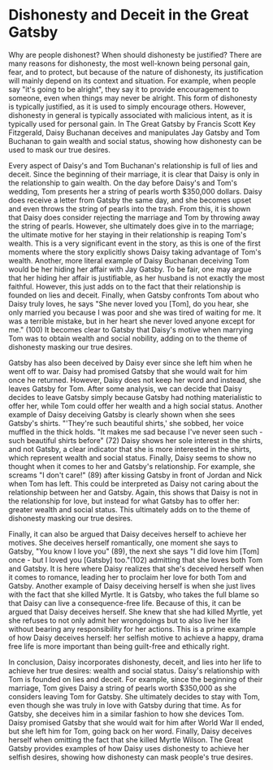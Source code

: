 # Dishonesty and Deceit in the Great Gatsby

Why are people dishonest? When should dishonesty be justified? There are many reasons for dishonesty, the most well-known being personal gain, fear, and to protect, but because of the nature of dishonesty, its justification will mainly depend on its context and situation. For example, when people say "it's going to be alright", they say it to provide encouragement to someone, even when things may never be alright. This form of dishonesty is typically justified, as it is used to simply encourage others. However, dishonesty in general is typically associated with malicious intent, as it is typically used for personal gain. In The Great Gatsby by Francis Scott Key Fitzgerald, Daisy Buchanan deceives and manipulates Jay Gatsby and Tom Buchanan to gain wealth and social status, showing how dishonesty can be used to mask our true desires.

Every aspect of Daisy's and Tom Buchanan's relationship is full of lies and deceit. Since the beginning of their marriage, it is clear that Daisy is only in the relationship to gain wealth. On the day before Daisy's and Tom's wedding, Tom presents her a string of pearls worth $350,000 dollars. Daisy does receive a letter from Gatsby the same day, and she becomes upset and even throws the string of pearls into the trash. From this, it is shown that Daisy does consider rejecting the marriage and Tom by throwing away the string of pearls. However, she ultimately does give in to the marriage; the ultimate motive for her staying in their relationship is reaping Tom's wealth. This is a very significant event in the story, as this is one of the first moments where the story explicitly shows Daisy taking advantage of Tom's wealth. Another, more literal example of Daisy Buchanan deceiving Tom would be her hiding her affair with Jay Gatsby. To be fair, one may argue that her hiding her affair is justifiable, as her husband is not exactly the most faithful. However, this just adds on to the fact that their relationship is founded on lies and deceit. Finally, when Gatsby confronts Tom about who Daisy truly loves, he says "She never loved you [Tom], do you hear, she only married you because I was poor and she was tired of waiting for me. It was a terrible mistake, but in her heart she never loved anyone except for me." (100) It becomes clear to Gatsby that Daisy's motive when marrying Tom was to obtain wealth and social nobility, adding on to the theme of dishonesty masking our true desires.

Gatsby has also been deceived by Daisy ever since she left him when he went off to war. Daisy had promised Gatsby that she would wait for him once he returned. However, Daisy does not keep her word and instead, she leaves Gatsby for Tom. After some analysis, we can decide that Daisy decides to leave Gatsby simply because Gatsby had nothing materialistic to offer her, while Tom could offer her wealth and a high social status. Another example of Daisy deceiving Gatsby is clearly shown when she sees Gatsby's shirts. "'They're such beautiful shirts,' she sobbed, her voice muffled in the thick holds. "It makes me sad because I've never seen such - such beautiful shirts before" (72) Daisy shows her sole interest in the shirts, and not Gatsby, a clear indicator that she is more interested in the shirts, which represent wealth and social status. Finally, Daisy seems to show no thought when it comes to her and Gatsby's relationship. For example, she screams "I don't care!" (89) after kissing Gatsby in front of Jordan and Nick when Tom has left. This could be interpreted as Daisy not caring about the relationship between her and Gatsby. Again, this shows that Daisy is not in the relationship for love, but instead for what Gatsby has to offer her: greater wealth and social status. This ultimately adds on to the theme of dishonesty masking our true desires.

Finally, it can also be argued that Daisy deceives herself to achieve her motives. She deceives herself romantically, one moment she says to Gatsby, "You know I love you" (89), the next she says "I did love him [Tom] once - but I loved you [Gatsby] too."(102) admitting that she loves both Tom and Gatsby. It is here where Daisy realizes that she's deceived herself when it comes to romance, leading her to proclaim her love for both Tom and Gatsby. Another example of Daisy deceiving herself is when she just lives with the fact that she killed Myrtle. It is Gatsby, who takes the full blame so that Daisy can live a consequence-free life. Because of this, it can be argued that Daisy deceives herself. She knew that she had killed Myrtle, yet she refuses to not only admit her wrongdoings but to also live her life without bearing any responsibility for her actions. This is a prime example of how Daisy deceives herself: her selfish motive to achieve a happy, drama free life is more important than being guilt-free and ethically right.

In conclusion, Daisy incorporates dishonesty, deceit, and lies into her life to achieve her true desires: wealth and social status. Daisy's relationship with Tom is founded on lies and deceit. For example, since the beginning of their marriage, Tom gives Daisy a string of pearls worth $350,000 as she considers leaving Tom for Gatsby. She ultimately decides to stay with Tom, even though she was truly in love with Gatsby during that time. As for Gatsby, she deceives him in a similar fashion to how she devices Tom. Daisy promised Gatsby that she would wait for him after World War II ended, but she left him for Tom, going back on her word. Finally, Daisy deceives herself when omitting the fact that she killed Myrtle Wilson. The Great Gatsby provides examples of how Daisy uses dishonesty to achieve her selfish desires, showing how dishonesty can mask people's true desires.